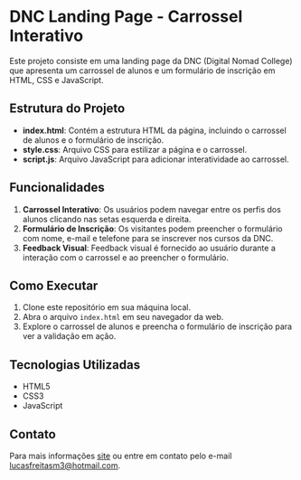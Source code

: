 # DNC Landing Page - Carrossel Interativo

Este projeto consiste em uma landing page da DNC (Digital Nomad College) que apresenta um carrossel de alunos e um formulário de inscrição em HTML, CSS e JavaScript.

## Estrutura do Projeto

- **index.html**: Contém a estrutura HTML da página, incluindo o carrossel de alunos e o formulário de inscrição.
- **style.css**: Arquivo CSS para estilizar a página e o carrossel.
- **script.js**: Arquivo JavaScript para adicionar interatividade ao carrossel.

## Funcionalidades

1. **Carrossel Interativo**: Os usuários podem navegar entre os perfis dos alunos clicando nas setas esquerda e direita.
2. **Formulário de Inscrição**: Os visitantes podem preencher o formulário com nome, e-mail e telefone para se inscrever nos cursos da DNC.
3. **Feedback Visual**: Feedback visual é fornecido ao usuário durante a interação com o carrossel e ao preencher o formulário.

## Como Executar

1. Clone este repositório em sua máquina local.
2. Abra o arquivo `index.html` em seu navegador da web.
3. Explore o carrossel de alunos e preencha o formulário de inscrição para ver a validação em ação.

## Tecnologias Utilizadas

- HTML5
- CSS3
- JavaScript


## Contato

Para mais informações  [site]([https://www.dnc.com](https://www.linkedin.com/in/lucas-freitas-marques-30a83b245/)) ou entre em contato pelo e-mail lucasfreitasm3@hotmail.com.
